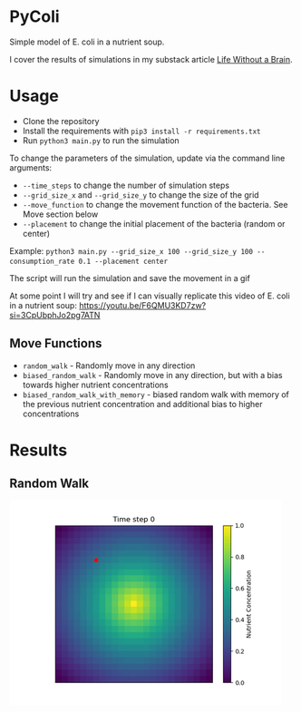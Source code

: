 # PyColi
Simple model of E. coli in a nutrient soup.

I cover the results of simulations in my substack article [Life Without a Brain](https://open.substack.com/pub/rememberization/p/life-without-a-brain?r=1pbu6n&utm_medium=ios&utm_campaign=post).  

# Usage
* Clone the repository
* Install the requirements with `pip3 install -r requirements.txt`
* Run `python3 main.py` to run the simulation

To change the parameters of the simulation, update via the command line arguments:

* `--time_steps` to change the number of simulation steps
* `--grid_size_x` and `--grid_size_y` to change the size of the grid
* `--move_function` to change the movement function of the bacteria. See Move section below
* `--placement` to change the initial placement of the bacteria (random or center)

Example: `python3 main.py --grid_size_x 100 --grid_size_y 100 --consumption_rate 0.1 --placement center`

The script will run the simulation and save the movement in a gif

At some point I will try and see if I can visually replicate this video of E. coli in a nutrient soup: https://youtu.be/F6QMU3KD7zw?si=3CpUbphJo2pg7ATN

## Move Functions

* `random_walk` - Randomly move in any direction
* `biased_random_walk` - Randomly move in any direction, but with a bias towards higher nutrient concentrations
* `biased_random_walk_with_memory` - biased random walk with memory of the previous nutrient concentration and additional bias to higher concentrations

# Results

## Random Walk
![](docs/random_walk.gif)
